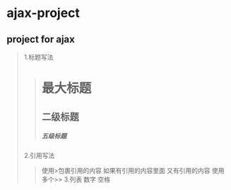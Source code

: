 # ajax-project

## project for ajax

> 1.标题写法
>> # 最大标题
>> ## 二级标题
>> ##### 五级标题
> 2.引用写法
>> 使用>包裹引用的内容 如果有引用的内容里面 又有引用的内容 使用多个>>
> 3.列表
>> 数字 空格
